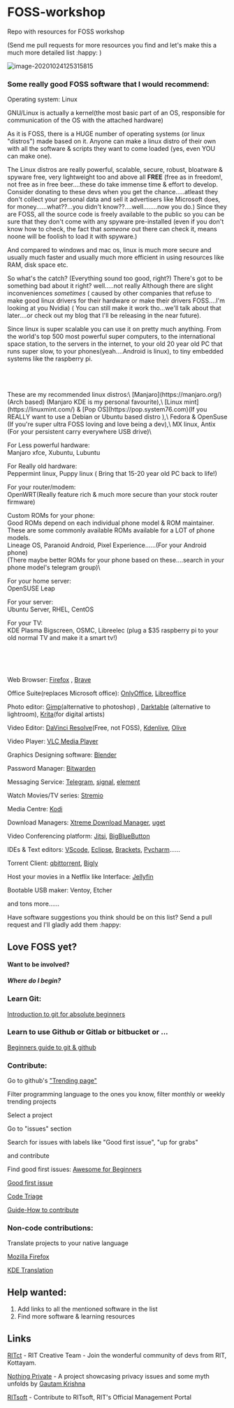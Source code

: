 # FOSS-workshop
Repo with resources for FOSS workshop

(Send me pull requests for more resources you find and let's make this a much more detailed list :happy: )



![image-20201024125315815](https://i.imgur.com/calkzMp.png)





### Some really good FOSS software that I would recommend:

Operating system: Linux


GNU/Linux is actually a kernel(the most basic part of an OS, responsible for communication of the OS with the attached hardware)

As it is FOSS, there is a HUGE number of operating systems (or linux "distros") made based on it. Anyone can make a linux distro of their own with all the software & scripts they want to come loaded (yes, even YOU can make one).


The Linux distros are really powerful, scalable, secure, robust, bloatware & spyware free, very lightweight too and above all **FREE** (free as in freedom!, not free as in free beer....these do take immense time & effort to develop. Consider donating to these devs when you get the chance.....atleast they don't collect your personal data and sell it advertisers like Microsoft does, for money......what??...you didn't know??....well........now you do.)
Since they are FOSS, all the source code is freely available to the public so you can be sure that they don't come with any spyware pre-installed (even if you don't know how to check, the fact that _someone_ out there can check it, means noone will be foolish to load it with spyware.)

And compared to windows and mac os, linux is much more secure and usually much faster and usually much more efficient in using resources like RAM, disk space etc.

So what's the catch? (Everything sound too good, right?)
There's got to be something bad about it right?
well.....not really
Although there are slight inconveniences _sometimes_ ( caused by other companies that refuse to make good linux drivers for their hardware or make their drivers FOSS....I'm looking at you Nvidia) ( You can still make it work tho...we'll talk about that later....or check out my blog that I'll be releasing in the near future).


Since linux is super scalable you can use it on pretty much anything.
From the world's top 500 most powerful super computers, to the international space station, to the servers in the internet, to your old 20 year old PC that runs super slow, to your phones(yeah....Android is linux), to tiny embedded systems like the raspberry pi.


<br>
<br>
<br>
These are my recommended linux distros:\
    [Manjaro](https://manjaro.org/)(Arch based) (Manjaro KDE is my personal favourite),\
    [Linux mint](https://linuxmint.com/) & [Pop OS](https://pop.system76.com)(If you REALLY want to use a Debian or Ubuntu based distro ),\
    Fedora & OpenSuse (If you're super ultra FOSS loving and love being a dev),\
    MX linux, Antix (For your persistent carry everywhere USB drive)\

For Less powerful hardware:\
    Manjaro xfce, Xubuntu, Lubuntu
  
For Really old hardware:\
    Peppermint linux, Puppy linux ( Bring that 15-20 year old PC back to life!)

For your router/modem:\
    OpenWRT(Really feature rich & much more secure than your stock router firmware)

Custom ROMs for your phone:\
    Good ROMs depend on each individual phone model & ROM maintainer. These are some commonly available ROMs available for a LOT of phone models.\
    Lineage OS, Paranoid Android, Pixel Experience......(For your Android phone)\
    (There maybe better ROMs for your phone based on these....search in your phone model's telegram group)\

For your home server:\
    OpenSUSE Leap

For your server:\
    Ubuntu Server, RHEL, CentOS
          
For your TV:\
    KDE Plasma Bigscreen, OSMC, Libreelec (plug a $35 raspberry pi to your old normal TV and make it a smart tv!)

<br>
<br>
<br>



Web Browser: [Firefox](https://www.mozilla.org/en-US/firefox/new/) , [Brave](https://brave.com/)

Office Suite(replaces Microsoft office): [OnlyOffice](https://www.onlyoffice.com/download-desktop.aspx), [Libreoffice](https://www.libreoffice.org/download/download/)

Photo editor: [Gimp](https://www.gimp.org/downloads/)(alternative to photoshop) , [Darktable](https://www.darktable.org/) (alternative to lightroom), [Krita](https://krita.org/en)(for digital artists)


Video Editor: [DaVinci Resolve](https://www.blackmagicdesign.com/in/products/davinciresolve/)(Free, not FOSS), [Kdenlive](https://kdenlive.org/en/), [Olive](https://olivevideoeditor.org/)

Video Player: [VLC Media Player](https://www.videolan.org/index.html)

Graphics Designing software: [Blender](https://www.blender.org/)

Password Manager: [Bitwarden](https://bitwarden.com/)

Messaging Service: [Telegram](https://telegram.org/), [signal](https://signal.org/en/), [element](https://element.io/)

Watch Movies/TV series: [Stremio](https://www.stremio.com/)

Media Centre: [Kodi](https://kodi.tv/)

Download Managers: [Xtreme Download Manager](https://subhra74.github.io/xdm/), [uget](https://sourceforge.net/projects/urlget/)

Video Conferencing platform: [Jitsi](https://jitsi.org/), [BigBlueButton](https://bigbluebutton.org/)

IDEs & Text editors: [VScode](https://code.visualstudio.com/), [Eclipse](https://www.eclipse.org/), [Brackets](http://brackets.io/), [Pycharm](https://www.jetbrains.com/pycharm/)......

Torrent Client: [qbittorrent](https://www.qbittorrent.org/), [Bigly](https://www.biglybt.com/)

Host your movies in a Netflix like Interface: [Jellyfin](https://jellyfin.org/)

Bootable USB maker: Ventoy, Etcher

and tons more......

Have software suggestions you think should be on this list? Send a pull request and I'll gladly add them :happy:



## Love FOSS yet?

#### Want to be involved?

##### Where do I begin?





### Learn Git:

[Introduction to git for absolute beginners](https://www.freecodecamp.org/news/an-introduction-to-git-for-absolute-beginners-86fa1d32ff71/) 

### Learn to use Github or Gitlab or bitbucket or ...

[Beginners guide to git & github](https://www.freecodecamp.org/news/the-beginners-guide-to-git-github/)

### Contribute:

Go to github's ["Trending page"](https://github.com/trending?since=daily)

Filter programming language to the ones you know, filter monthly or weekly trending projects

Select a project

Go to "issues" section

Search for issues with labels like "Good first issue", "up for grabs"

and contribute



Find good first issues:
[Awesome for Beginners](https://github.com/mungell/awesome-for-beginners)

[Good first issue](https://goodfirstissue.dev/)

[Code Triage](https://www.codetriage.com/)

[Guide-How to contribute](https://opensource.guide/how-to-contribute/)





### Non-code contributions:

Translate projects to your native language

[Mozilla Firefox](https://wiki.mozilla.org/L10n:Contribute) 

[KDE Translation](https://community.kde.org/Get_Involved/translation)





## Help wanted:

1. Add links to all the mentioned software in the list
2. Find more software & learning resources 



## Links

[RITct](https://github.com/RITct/RITct-discussions/issues/3) - RIT Creative Team - Join the wonderful community of devs from RIT, Kottayam.

[Nothing Private](https://github.com/gautamkrishnar/nothing-private) - A project showcasing privacy issues and some myth unfolds by [Gautam Krishna](https://github.com/gautamkrishnar)

[RITsoft](https://bitbucket.org/tomsypaul/ritsoft/src/master/) - Contribute to RITsoft, RIT's Official Management Portal

